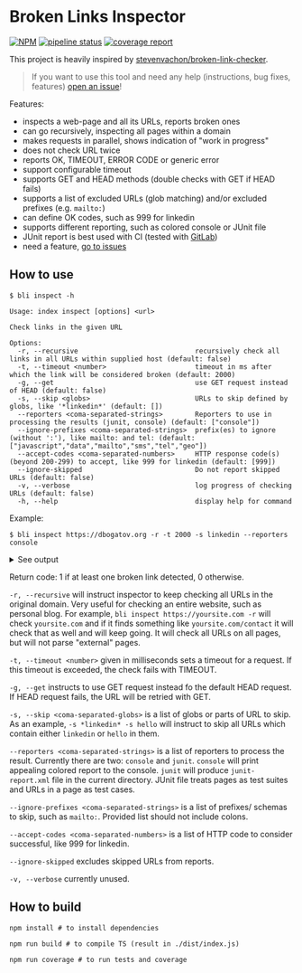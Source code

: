 # Broken Links Inspector

[![NPM](https://img.shields.io/badge/NPM-latest-blue)](https://www.npmjs.com/package/broken-links-inspector]) [![pipeline status](https://git.dbogatov.org/dbogatov/broken-links-inspector/badges/master/pipeline.svg)](https://git.dbogatov.org/dbogatov/broken-links-inspector/-/commits/master) [![coverage report](https://git.dbogatov.org/dbogatov/broken-links-inspector/badges/master/coverage.svg)](https://git.dbogatov.org/dbogatov/broken-links-inspector/-/commits/master)

This project is heavily inspired by [stevenvachon/broken-link-checker](https://github.com/stevenvachon/broken-link-checker).

> If you want to use this tool and need any help (instructions, bug fixes, features) [open an issue](https://github.com/dbogatov/broken-links-inspector/issues)!

Features:
- inspects a web-page and all its URLs, reports broken ones
- can go recursively, inspecting all pages within a domain
- makes requests in parallel, shows indication of "work in progress"
- does not check URL twice
- reports OK, TIMEOUT, ERROR CODE or generic error
- support configurable timeout
- supports GET and HEAD methods (double checks with GET if HEAD fails)
- supports a list of excluded URLs (glob matching) and/or excluded prefixes (e.g. `mailto:`)
- can define OK codes, such as 999 for linkedin
- supports different reporting, such as colored console or JUnit file
- JUnit report is best used with CI (tested with [GitLab](https://docs.gitlab.com/ee/ci/junit_test_reports.html))
- need a feature, [go to issues](https://github.com/dbogatov/broken-links-inspector/issues)

## How to use

```
$ bli inspect -h

Usage: index inspect [options] <url>

Check links in the given URL

Options:
  -r, --recursive                             recursively check all links in all URLs within supplied host (default: false)
  -t, --timeout <number>                      timeout in ms after which the link will be considered broken (default: 2000)
  -g, --get                                   use GET request instead of HEAD (default: false)
  -s, --skip <globs>                          URLs to skip defined by globs, like '*linkedin*' (default: [])
  --reporters <coma-separated-strings>        Reporters to use in processing the results (junit, console) (default: ["console"])
  --ignore-prefixes <coma-separated-strings>  prefix(es) to ignore (without ':'), like mailto: and tel: (default: ["javascript","data","mailto","sms","tel","geo"])
  --accept-codes <coma-separated-numbers>     HTTP response code(s) (beyond 200-299) to accept, like 999 for linkedin (default: [999])
  --ignore-skipped                            Do not report skipped URLs (default: false)
  -v, --verbose                               log progress of checking URLs (default: false)
  -h, --help                                  display help for command
```

Example:
```
$ bli inspect https://dbogatov.org -r -t 2000 -s linkedin --reporters console
```

<details>
	<summary>See output</summary>

```
................................................................................
................................................................................
........................
original request
	OK      : https://dbogatov.org/
	OK: 1, skipped: 0, broken: 0
https://dbogatov.org/
	OK      : https://scholar.google.com/citations?user=Mq8ButkAAAAJ
	OK      : https://d3g9eenuvjhozt.cloudfront.net/assets/docs/resume.pdf
	OK      : https://d3g9eenuvjhozt.cloudfront.net/assets/docs/cv.pdf
	OK      : https://twitter.com/Dima4ka007
	OK      : https://d3g9eenuvjhozt.cloudfront.net/assets/vendor/css/merged.css
	OK      : https://d3g9eenuvjhozt.cloudfront.net/assets/vendor/js/merged.js
	OK      : https://d3g9eenuvjhozt.cloudfront.net/assets/img/dmytro-bogatov.jpg
	OK      : https://dbogatov.org/contact
	OK      : https://dbogatov.org/research
	OK      : https://d3g9eenuvjhozt.cloudfront.net/assets/favicon.ico
	OK      : https://dbogatov.org/publications
	OK      : https://www.googletagmanager.com/gtag/js?id=UA-65293382-4
	OK      : https://stackpath.bootstrapcdn.com/font-awesome/4.7.0/css/font-awesome.min.css
	OK      : https://git.dbogatov.org/dbogatov/research-website/commit/39ecd1a9
	OK      : https://dbogatov.org/projects
	OK      : https://www.facebook.com/dkbogatov
	OK      : https://dbogatov.org/education
	OK      : https://github.com/dbogatov
	OK: 18, skipped: 3, broken: 0
https://dbogatov.org/education
	OK      : https://d3g9eenuvjhozt.cloudfront.net/assets/config/grades.yml
	OK: 1, skipped: 21, broken: 0
https://dbogatov.org/projects
	OK      : https://d3g9eenuvjhozt.cloudfront.net/assets/img/projects/mandelbrot.png
	OK      : https://d3g9eenuvjhozt.cloudfront.net/assets/img/projects/matters-proj.png
	OK      : https://d3g9eenuvjhozt.cloudfront.net/assets/img/projects/shevastream.png
	OK      : https://github.com/WPIMHTC
	OK      : https://d3g9eenuvjhozt.cloudfront.net/assets/img/projects/status-site.png
	OK      : https://d3g9eenuvjhozt.cloudfront.net/assets/img/projects/bu-logo.png
	OK      : https://d3g9eenuvjhozt.cloudfront.net/assets/img/projects/fabric.png
	OK      : https://github.com/dbogatov/shevastream
	OK      : https://legacy.dbogatov.org/Project/Mandelbrot
	OK      : https://github.com/dbogatov/legacy-website
	OK      : https://github.com/IBM/dac-lib
	OK      : https://github.com/dbogatov/status-site
	OK      : https://github.com/dbogatov/ore-benchmark
	OK      : https://shevastream.com/
	OK      : https://status.dbogatov.org/
	OK      : https://ore.dbogatov.org/
	OK      : http://matters.mhtc.org/
	OK      : https://dbogatov.org/assets/docs/dac-fabric.pdf
	OK: 18, skipped: 21, broken: 0
https://dbogatov.org/publications
	OK      : https://d3g9eenuvjhozt.cloudfront.net/assets/docs/mqp-paper.pdf
	OK      : https://d3g9eenuvjhozt.cloudfront.net/assets/docs/econ-paper.pdf
	OK      : https://d3g9eenuvjhozt.cloudfront.net/assets/docs/ore-presentation.pdf
	OK      : https://d3g9eenuvjhozt.cloudfront.net/assets/docs/ore-poster.pdf
	OK      : https://d3g9eenuvjhozt.cloudfront.net/assets/docs/ore-benchmark.pdf
	OK      : http://dispot.korkinlab.org/
	OK      : https://d3g9eenuvjhozt.cloudfront.net/assets/docs/dac-fabric.pdf
	OK      : https://d3g9eenuvjhozt.cloudfront.net/assets/docs/dispot.pdf
	OK      : https://hub.docker.com/r/korkinlab/dispot
	OK      : https://github.com/korkinlab/dispot
	OK      : https://digitalcommons.wpi.edu/cgi/viewcontent.cgi?article=2915&amp;context=iqp-all
	OK      : https://dl.acm.org/doi/10.14778/3324301.3324309
	OK      : https://doi.org/10.14778/3324301.3324309
	OK      : https://doi.org/10.1093/bioinformatics/btz587
	OK      : https://academic.oup.com/bioinformatics/article/35/24/5374/5539863
	OK: 15, skipped: 21, broken: 0
https://dbogatov.org/research
	OK      : http://people.cs.georgetown.edu/~kobbi/
	OK      : https://arxiv.org/abs/1706.01552
	OK      : https://www.cs.bu.edu/~reyzin/
	OK      : http://www.cs.bu.edu/~gkollios/
	OK      : https://d3g9eenuvjhozt.cloudfront.net/assets/img/collaborators/bjoern.png
	OK      : https://d3g9eenuvjhozt.cloudfront.net/assets/img/collaborators/kobi.jpg
	OK      : https://d3g9eenuvjhozt.cloudfront.net/assets/img/collaborators/kellaris.jpeg
	OK      : https://d3g9eenuvjhozt.cloudfront.net/assets/img/collaborators/lorenzo.png
	OK      : https://d3g9eenuvjhozt.cloudfront.net/assets/img/collaborators/leo.png
	OK      : https://d3g9eenuvjhozt.cloudfront.net/assets/img/collaborators/adam.jpg
	OK      : http://www.cs.bu.edu/fac/gkollios/
	OK      : https://d3g9eenuvjhozt.cloudfront.net/assets/img/collaborators/kollios.png
	OK      : https://d3g9eenuvjhozt.cloudfront.net/assets/img/collaborators/pixel.jpg
	OK      : https://www.icloud.com/sharedalbum/
	OK      : https://www.cics.umass.edu/people/oneill-adam
	OK      : https://computerscience.uchicago.edu/people/profile/lorenzo-orecchia/
	OK      : https://midas.bu.edu/
	OK      : https://dblp.org/pers/t/Tackmann:Bj=ouml=rn.html
	OK      : https://dbogatov.org/assets/docs/ore-benchmark.pdf
	OK      : https://dbogatov.org/assets/docs/dac-fabric.pdf
	OK: 20, skipped: 22, broken: 0
https://dbogatov.org/contact
	OK: 0, skipped: 23, broken: 0
OK: 73, skipped: 111, broken: 0
```

</details>

Return code: 1 if at least one broken link detected, 0 otherwise.

`-r, --recursive` will instruct inspector to keep checking all URLs in the original domain.
Very useful for checking an entire website, such as personal blog.
For example, `bli inspect https://yoursite.com -r` will check `yoursite.com` and if it finds something like `yoursite.com/contact` it will check that as well and will keep going.
It will check all URLs on all pages, but will not parse "external" pages.

`-t, --timeout <number>` given in milliseconds sets a timeout for a request.
If this timeout is exceeded, the check fails with TIMEOUT.

`-g, --get` instructs to use GET request instead fo the default HEAD request.
If HEAD request fails, the URL will be retried with GET.

`-s, --skip <coma-separated-globs>` is a list of globs or parts of URL to skip.
As an example, `-s *linkedin* -s hello` will instruct to skip all URLs which contain either `linkedin` or `hello` in them.

`--reporters <coma-separated-strings>` is a list of reporters to process the result.
Currently there are two: `console` and `junit`.
`console` will print appealing colored report to the console.
`junit` will produce `junit-report.xml` file in the current directory.
JUnit file treats pages as test suites and URLs in a page as test cases.

`--ignore-prefixes <coma-separated-strings>` is a list of prefixes/ schemas to skip, such as `mailto:`.
Provided list should not include colons.

`--accept-codes <coma-separated-numbers>` is a list of HTTP code to consider successful, like 999 for linkedin.

`--ignore-skipped` excludes skipped URLs from reports.

`-v, --verbose` currently unused.

## How to build

```
npm install # to install dependencies

npm run build # to compile TS (result in ./dist/index.js)

npm run coverage # to run tests and coverage
```
